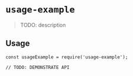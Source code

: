 # `usage-example`

> TODO: description

## Usage

```
const usageExample = require('usage-example');

// TODO: DEMONSTRATE API
```
